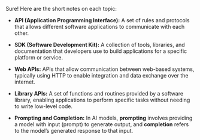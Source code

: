 Sure! Here are the short notes on each topic:

- **API (Application Programming Interface):** A set of rules and protocols that allows different software applications to communicate with each other.
  
- **SDK (Software Development Kit):** A collection of tools, libraries, and documentation that developers use to build applications for a specific platform or service.

- **Web APIs:** APIs that allow communication between web-based systems, typically using HTTP to enable integration and data exchange over the internet.

- **Library APIs:** A set of functions and routines provided by a software library, enabling applications to perform specific tasks without needing to write low-level code.

- **Prompting and Completion:** In AI models, **prompting** involves providing a model with input (prompt) to generate output, and **completion** refers to the model’s generated response to that input.